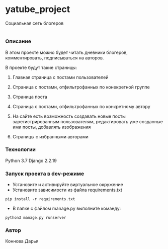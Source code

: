 # yatube_project
Социальная сеть блогеров

# 
### Описание
В этом проекте можно будет читать дневники блогеров, комментировать, подписываться на авторов.

В проекте будут такие страницы:

1. Главная страница с постами пользователей

2. Страница с постами, отфильтрофанных по конекретной группе

3. Страница поста

4. Страница с постами, отфильтрофанных по конкретному автору

5. На сайте есть возможность создавать новые посты зарегистрированным пользователям, 
редактировать уже созданные ими посты, добавлять изображения

6. Страницы с избранными авторами
### Технологии
Python 3.7
Django 2.2.19
### Запуск проекта в dev-режиме
- Установите и активируйте виртуальное окружение
- Установите зависимости из файла requirements.txt
```
pip install -r requirements.txt
``` 
- В папке с файлом manage.py выполните команду:
```
python3 manage.py runserver
```
### Автор 
Коннова Дарья
